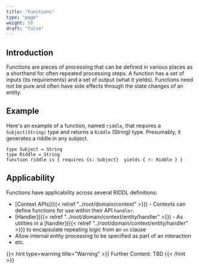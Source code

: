 ```yaml
---
title: "Functions"
type: "page"
weight: 50
draft: "false"
---
```


## Introduction
Functions are pieces of processing that can be defined in various places as a
shorthand for often repeated processing steps. A function has a set of inputs
(its requirements) and a set of output (what it yields). Functions need not be
pure and often have side effects through the state changes of an entity.   

## Example
Here's an example of a function, named `riddle`, that requires a 
`Subject(String)` type and returns a `Riddle` (String) type. Presumably, 
it generates a riddle in any subject. 
```riddl
type Subject = String
type Riddle = String
function riddle is { requires {s: Subject}  yields { r: Riddle } }  
```
## Applicability
Functions have applicability across several RIDDL definitions:
* [Context APIs]({{< relref "../root/domain/context" >}}) - Contexts can 
  define functions for use within their API `handler`. 
* [Handler]({{< relref "../root/domain/context/entity/handler" >}}) - As 
  utilities in a 
  [handler]({{< relref "../root/domain/context/entity/handler" >}})
  to encapsulate repeating logic from an `on` clause
* Allow internal entity processing to be specified as part of an interaction
* etc.

{{< hint type=warning title="Warning" >}}
Further Content: TBD
{{< /hint >}}

